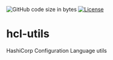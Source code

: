 ![GitHub code size in bytes](https://img.shields.io/github/languages/code-size/juskevicius/hcl-utils)
[![License](http://img.shields.io/badge/license-MIT-blue.svg?style=flat)](./LICENSE)

# hcl-utils

HashiCorp Configuration Language utils
